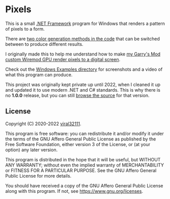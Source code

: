 # Pixels

This is a small [.NET Framework](https://docs.microsoft.com/en-us/dotnet/framework/get-started/overview) program for Windows that renders a pattern of pixels to a form.

There are [two color generation methods in the code](Source/Forms/Canvas.cs#L61-L77) that can be switched between to produce different results.

I originally made this to help me understand how to make [my Garry's Mod custom Wiremod GPU render pixels to a digital screen](https://github.com/viral32111/Pixels/tree/main/Examples/Garry's%20Mod).

Check out the [Windows Examples directory](Examples/Windows) for screenshots and a video of what this program can produce.

This project was originally kept private up until 2022, when I cleaned it up and updated it to use modern .NET and C# standards. This is why there is no **1.0.0** release, but you can still [browse the source](https://github.com/viral32111/Pixels/tree/aa5b1b37ddd98082c63a838b0f3c5afa9a9d0384) for that version.

## License

Copyright (C) 2020-2022 [viral32111](https://viral32111.com).

This program is free software: you can redistribute it and/or modify
it under the terms of the GNU Affero General Public License as
published by the Free Software Foundation, either version 3 of the
License, or (at your option) any later version.

This program is distributed in the hope that it will be useful,
but WITHOUT ANY WARRANTY; without even the implied warranty of
MERCHANTABILITY or FITNESS FOR A PARTICULAR PURPOSE. See the
GNU Affero General Public License for more details.

You should have received a copy of the GNU Affero General Public License
along with this program. If not, see https://www.gnu.org/licenses.
